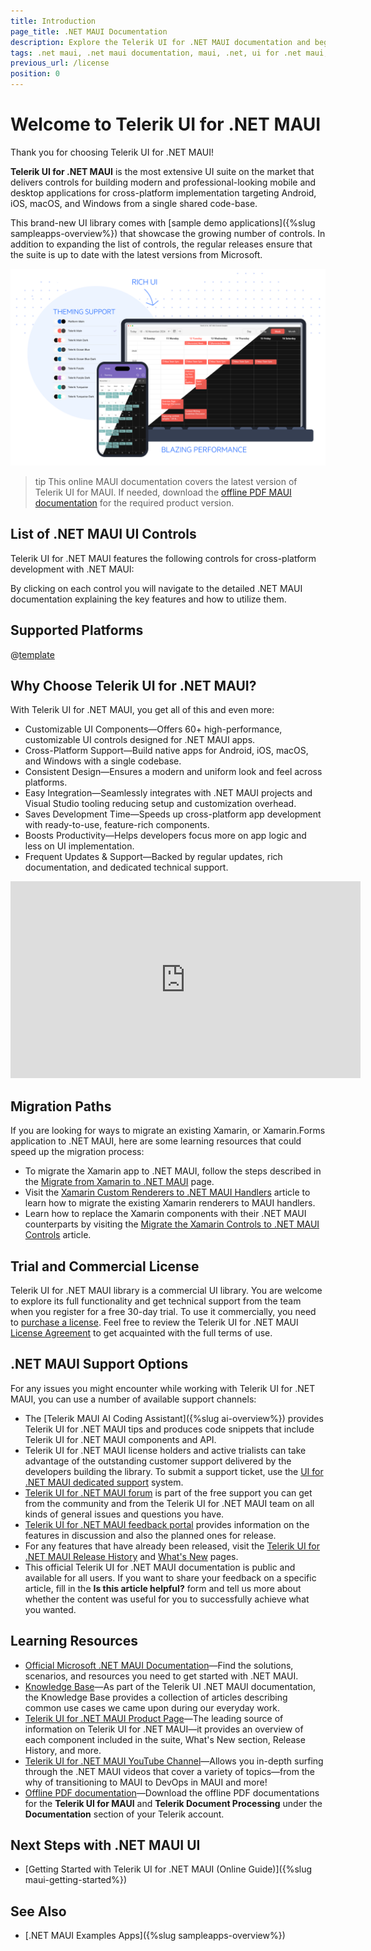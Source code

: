```yaml
---
title: Introduction
page_title: .NET MAUI Documentation
description: Explore the Telerik UI for .NET MAUI documentation and begin creating native apps for Windows, macOS, Android, and iOS.
tags: .net maui, .net maui documentation, maui, .net, ui for .net maui, microsoft .net maui, telerik ui for .net maui
previous_url: /license
position: 0
---
```


# Welcome to Telerik UI for .NET MAUI

Thank you for choosing Telerik UI for .NET MAUI!

**Telerik UI for .NET MAUI** is the most extensive UI suite on the market that delivers controls for building modern and professional-looking mobile and desktop applications for cross-platform implementation targeting Android, iOS, macOS, and Windows from a single shared code-base.

This brand-new UI library comes with [sample demo applications]({%slug sampleapps-overview%}) that showcase the growing number of controls. In addition to expanding the list of controls, the regular releases ensure that the suite is up to date with the latest versions from Microsoft.

<CtaPanelIntroduction></CtaPanelIntroduction>

![Telerik UI for .NET MAUI documentation](front-image.png)

>tip This online MAUI documentation covers the latest version of Telerik UI for MAUI. If needed, download the [offline PDF MAUI documentation](#learning-resources) for the required product version.

## List of .NET MAUI UI Controls

Telerik UI for .NET MAUI features the following controls for cross-platform development with .NET MAUI:

<IntroTable>
    <IntroTableColumn>
        <IntroTableSection title="Data Controls">
            <IntroTableAnchor title="CollectionView" href="slug:collectionview-overview"></IntroTableAnchor>
            <IntroTableAnchor title="DataForm" href="slug:dataform-overview"></IntroTableAnchor>
            <IntroTableAnchor title="DataGrid" href="slug:datagrid-overview"></IntroTableAnchor>
            <IntroTableAnchor title="DataPager" href="slug:datapager-overview"></IntroTableAnchor>
            <IntroTableAnchor title="ItemsControl" href="slug:itemscontrol-overview"></IntroTableAnchor>
            <IntroTableAnchor title="TreeDataGrid" href="slug:treedatagrid-overview"></IntroTableAnchor>
        </IntroTableSection>
        <IntroTableSection title="Data Visualization">
            <IntroTableAnchor title="Barcodes" href="slug:barcode-overview"></IntroTableAnchor>
            <IntroTableAnchor title="Charts" href="slug:chart-overview"></IntroTableAnchor>
            <IntroTableAnchor title="Gauges" href="slug:gauge-overview"></IntroTableAnchor>
            <IntroTableAnchor title="Map" href="slug:map-overview"></IntroTableAnchor>
            <IntroTableAnchor title="ProgressBar" href="slug:progressbar-overview"></IntroTableAnchor>
            <IntroTableAnchor title="Ratings" href="slug:rating-overview"></IntroTableAnchor>
        </IntroTableSection>
        <IntroTableSection title="Chatbots">
            <IntroTableAnchor title="Conversation UI (Chat)" href="slug:chat-overview"></IntroTableAnchor>
        </IntroTableSection>
    </IntroTableColumn>
    <IntroTableColumn>
        <IntroTableSection title="Editors">
            <IntroTableAnchor title="AutoComplete" href="slug:autocomplete-overview"></IntroTableAnchor>
            <IntroTableAnchor title="ComboBox" href="slug:combobox-overview"></IntroTableAnchor>
            <IntroTableAnchor title="DatePicker" href="slug:datepicker-overview"></IntroTableAnchor>
            <IntroTableAnchor title="DateTimePicker" href="slug:datetimepicker-overview"></IntroTableAnchor>
            <IntroTableAnchor title="Entry" href="slug:entry-overview"></IntroTableAnchor>
            <IntroTableAnchor title="ImageEditor" href="slug:imageeditor-overview"></IntroTableAnchor>
            <IntroTableAnchor title="ListPicker" href="slug:listpicker-overview"></IntroTableAnchor>
            <IntroTableAnchor title="MaskedEntries" href="slug:maskedentry-overview"></IntroTableAnchor>
            <IntroTableAnchor title="NumericInput" href="slug:numericinput-overview"></IntroTableAnchor>
            <IntroTableAnchor title="RangeSlider" href="slug:rangeslider-overview"></IntroTableAnchor>
            <IntroTableAnchor title="RichTextEditor" href="slug:richtexteditor-overview"></IntroTableAnchor>
            <IntroTableAnchor title="TemplatedPicker" href="slug:templatedpicker-overview"></IntroTableAnchor>
            <IntroTableAnchor title="TimePicker" href="slug:timepicker-overview"></IntroTableAnchor>
            <IntroTableAnchor title="TimeSpanPicker" href="slug:timespanpicker-overview"></IntroTableAnchor>
            <IntroTableAnchor title="SignaturePad" href="slug:signaturepad-overview"></IntroTableAnchor>
            <IntroTableAnchor title="Slider" href="slug:slider-overview"></IntroTableAnchor>
        </IntroTableSection>
    </IntroTableColumn>
    <IntroTableColumn>
        <IntroTableSection title="Navigation &amp; Layouts">
            <IntroTableAnchor title="Accordion" href="slug:accordion-overview"></IntroTableAnchor>
            <IntroTableAnchor title="DockLayout" href="slug:docklayout-overview"></IntroTableAnchor>
            <IntroTableAnchor title="Expander" href="slug:expander-overview"></IntroTableAnchor>
            <IntroTableAnchor title="NavigationView" href="slug:navigationview-overview"></IntroTableAnchor>
            <IntroTableAnchor title="SideDrawer" href="slug:sidedrawer-overview"></IntroTableAnchor>
            <IntroTableAnchor title="SlideView" href="slug:slideview-overview"></IntroTableAnchor>
            <IntroTableAnchor title="TabView" href="slug:tabview-overview"></IntroTableAnchor>
            <IntroTableAnchor title="TreeView" href="slug:treeview-overview"></IntroTableAnchor>
            <IntroTableAnchor title="WrapLayout" href="slug:wraplayout-overview"></IntroTableAnchor>
        </IntroTableSection>
        <IntroTableSection title="Calendar &amp; Scheduling">
            <IntroTableAnchor title="Calendar" href="slug:calendar-overview"></IntroTableAnchor>
            <IntroTableAnchor title="Scheduler" href="slug:scheduler-overview"></IntroTableAnchor>
        </IntroTableSection>
        <IntroTableSection title="Buttons">
            <IntroTableAnchor title="Segmented Control" href="slug:segmentedcontrol-overview"></IntroTableAnchor>
            <IntroTableAnchor title="Button" href="slug:button-overview"></IntroTableAnchor>
            <IntroTableAnchor title="CheckBox" href="slug:checkbox-overview"></IntroTableAnchor>
            <IntroTableAnchor title="TemplatedButton" href="slug:templatedbutton-overview"></IntroTableAnchor>
            <IntroTableAnchor title="ToggleButton" href="slug:togglebutton-overview"></IntroTableAnchor>
        </IntroTableSection>
    </IntroTableColumn>
    <IntroTableColumn>
        <IntroTableSection title="Interactivity &amp; UX">
            <IntroTableAnchor title="AIPrompt" href="slug:aiprompt-overview"></IntroTableAnchor>
            <IntroTableAnchor title="BadgeView" href="slug:badgeview-overview"></IntroTableAnchor>
            <IntroTableAnchor title="Border" href="slug:border-overview"></IntroTableAnchor>
            <IntroTableAnchor title="BusyIndicator" href="slug:busyindicator-overview"></IntroTableAnchor>
            <IntroTableAnchor title="GridSplitter" href="slug:gridsplitter-overview"></IntroTableAnchor>
            <IntroTableAnchor title="Path" href="slug:path-overview"></IntroTableAnchor>
            <IntroTableAnchor title="Popup" href="slug:popup-overview"></IntroTableAnchor>
            <IntroTableAnchor title="Toolbar" href="slug:toolbar-overview"></IntroTableAnchor>
        </IntroTableSection>
        <IntroTableSection title="PDF Viewer">
            <IntroTableAnchor title="PDF Viewer" href="slug:pdfviewer-overview"></IntroTableAnchor>
        </IntroTableSection>
        <IntroTableSection title="Document Processing Libraries">
            <IntroTableAnchor title="PdfProcessing" href="slug:document-processing-libraries-overview"></IntroTableAnchor>
            <IntroTableAnchor title="WordsProcessing" href="slug:document-processing-libraries-overview"></IntroTableAnchor>
            <IntroTableAnchor title="SpreadProcessing" href="slug:document-processing-libraries-overview"></IntroTableAnchor>
            <IntroTableAnchor title="SpreadStreamProcessing" href="slug:document-processing-libraries-overview"></IntroTableAnchor>
            <IntroTableAnchor title="ZipLibrary" href="slug:document-processing-libraries-overview"></IntroTableAnchor>
        </IntroTableSection>
    </IntroTableColumn>
</IntroTable>

By clicking on each control you will navigate to the detailed .NET MAUI documentation explaining the key features and how to utilize them.

## Supported Platforms

@[template](/_contentTemplates/common/supported-platforms.md#supported-platforms)

## Why Choose Telerik UI for .NET MAUI?

With Telerik UI for .NET MAUI, you get all of this and even more:

* Customizable UI Components&mdash;Offers 60+ high-performance, customizable UI controls designed for .NET MAUI apps.
* Cross-Platform Support&mdash;Build native apps for Android, iOS, macOS, and Windows with a single codebase.
* Consistent Design&mdash;Ensures a modern and uniform look and feel across platforms.
* Easy Integration&mdash;Seamlessly integrates with .NET MAUI projects and Visual Studio tooling reducing setup and customization overhead.
* Saves Development Time&mdash;Speeds up cross-platform app development with ready-to-use, feature-rich components.
* Boosts Productivity&mdash;Helps developers focus more on app logic and less on UI implementation.
* Frequent Updates & Support&mdash;Backed by regular updates, rich documentation, and dedicated technical support.

<iframe width="560" height="315" src="https://www.youtube.com/embed/x0fY4qwkBTk?si=ULFP7NkbskhG9DEb" title="Introduction to Telerik UI for .NET MAUI: Course Overview and Prerequisites" frameborder="0" allow="accelerometer; autoplay; clipboard-write; encrypted-media; gyroscope; picture-in-picture; web-share" referrerpolicy="strict-origin-when-cross-origin" allowfullscreen></iframe>

## Migration Paths

If you are looking for ways to migrate an existing Xamarin, or Xamarin.Forms application to .NET MAUI, here are some learning resources that could speed up the migration process:

* To migrate the Xamarin app to .NET MAUI, follow the steps described in the [Migrate from Xamarin to .NET MAUI](https://www.telerik.com/maui-ui/migration) page.
* Visit the [Xamarin Custom Renderers to .NET MAUI Handlers](https://learn.microsoft.com/en-us/dotnet/maui/migration/renderer-to-handler?view=net-maui-8.0) article to learn how to migrate the existing Xamarin renderers to MAUI handlers.
* Learn how to replace the Xamarin components with their .NET MAUI counterparts by visiting the [Migrate the Xamarin Controls to .NET MAUI Controls](https://docs.telerik.com/devtools/maui/migrate-to-net-maui) article.

## Trial and Commercial License

Telerik UI for .NET MAUI library is a commercial UI library. You are welcome to explore its full functionality and get technical support from the team when you register for a free 30-day trial. To use it commercially, you need to [purchase a license](https://www.telerik.com/purchase/maui-ui). Feel free to review the Telerik UI for .NET MAUI [License Agreement](https://www.telerik.com/purchase/license-agreement/maui-ui) to get acquainted with the full terms of use.

## .NET MAUI Support Options

For any issues you might encounter while working with Telerik UI for .NET MAUI, you can use a number of available support channels:

* The [Telerik MAUI AI Coding Assistant]({%slug ai-overview%}) provides Telerik UI for .NET MAUI tips and produces code snippets that include Telerik UI for .NET MAUI components and API.
* Telerik UI for .NET MAUI license holders and active trialists can take advantage of the outstanding customer support delivered by the developers building the library. To submit a support ticket, use the [UI for .NET MAUI dedicated support](https://www.telerik.com/account/support-tickets) system.
* [Telerik UI for .NET MAUI forum](https://www.telerik.com/forums/maui) is part of the free support you can get from the community and from the Telerik UI for .NET MAUI team on all kinds of general issues and questions you have.
* [Telerik UI for .NET MAUI feedback portal](https://feedback.telerik.com/maui) provides information on the features in discussion and also the planned ones for release.
* For any features that have already been released, visit the [Telerik UI for .NET MAUI Release History](https://www.telerik.com/support/whats-new/maui-ui/release-history) and [What's New](https://www.telerik.com/support/whats-new/maui-ui) pages.
* This official Telerik UI for .NET MAUI documentation is public and available for all users. If you want to share your feedback on a specific article, fill in the **Is this article helpful?** form and tell us more about whether the content was useful for you to successfully achieve what you wanted.

## Learning Resources

* [Official Microsoft .NET MAUI Documentation](https://docs.microsoft.com/en-us/dotnet/maui)&mdash;Find the solutions, scenarios, and resources you need to get started with .NET MAUI.
* [Knowledge Base](https://docs.telerik.com/devtools/maui/knowledge-base)&mdash;As part of the Telerik UI .NET MAUI documentation, the Knowledge Base provides a collection of articles describing common use cases we came upon during our everyday work.
* [Telerik UI for .NET MAUI Product Page](https://www.telerik.com/maui-ui)&mdash;The leading source of information on Telerik UI for .NET MAUI—it provides an overview of each component included in the suite, What's New section, Release History, and more.
* [Telerik UI for .NET MAUI YouTube Channel](https://www.youtube.com/playlist?list=PLvmaC-XMqeBZnCAEuEcW9LsUnfQm65B1N)&mdash;Allows you in-depth surfing through the .NET MAUI videos that cover a variety of topics—from the why of transitioning to MAUI to DevOps in MAUI and more!
* [Offline PDF documentation](https://www.telerik.com/account/downloads/product-download?product=MAUI)&mdash;Download the offline PDF documentations for the **Telerik UI for MAUI** and **Telerik Document Processing** under the **Documentation** section of your Telerik account.

## Next Steps with .NET MAUI UI

* [Getting Started with Telerik UI for .NET MAUI (Online Guide)]({%slug maui-getting-started%})

## See Also

- [.NET MAUI Examples Apps]({%slug sampleapps-overview%})

<VideoMetadata 
    name="Introduction to Telerik UI for .NET MAUI"
    description="The video introduces the Telerik UI for .NET MAUI suite and outlines the prerequisites needed to follow along."
    thumbnail-url="https://img.youtube.com/vi/x0fY4qwkBTk/maxresdefault.jpg"
    upload-date="2024-12-02T00:00:00Z"
    duration="PT4M56S"
    content-url="https://youtu.be/x0fY4qwkBTk"
    embed-url="https://www.youtube.com/embed/x0fY4qwkBTk">
</VideoMetadata>